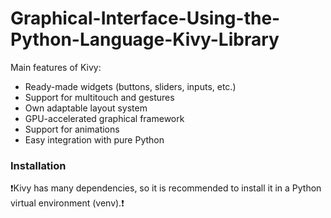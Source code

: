 # Graphical-Interface-Using-the-Python-Language-Kivy-Library

Main features of Kivy:
- Ready-made widgets (buttons, sliders, inputs, etc.)
- Support for multitouch and gestures
- Own adaptable layout system
- GPU-accelerated graphical framework
- Support for animations
- Easy integration with pure Python

### Installation

❗Kivy has many dependencies, so it is recommended to install it in a Python virtual environment (venv).❗

